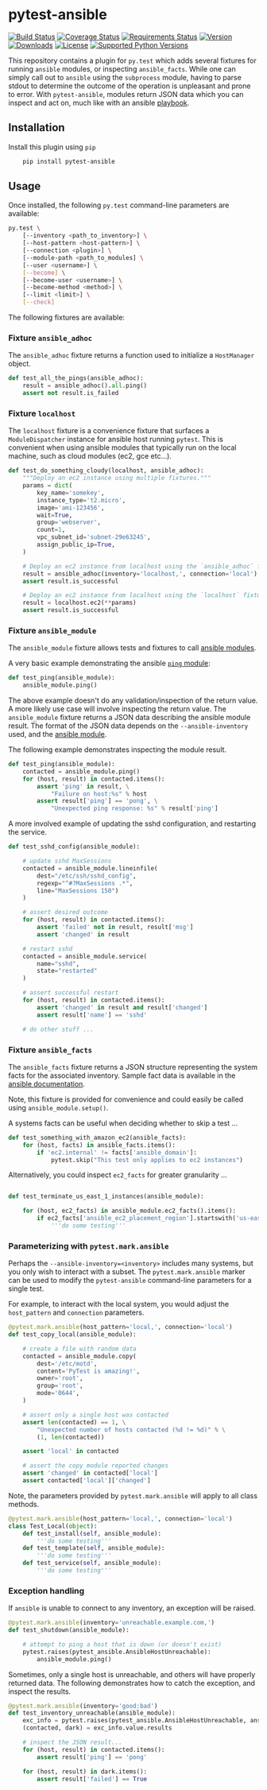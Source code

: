 # pytest-ansible

[![Build Status](https://img.shields.io/travis/jlaska/pytest-ansible.svg)](https://travis-ci.org/jlaska/pytest-ansible)
[![Coverage Status](https://img.shields.io/coveralls/jlaska/pytest-ansible.svg)](https://coveralls.io/r/jlaska/pytest-ansible)
[![Requirements Status](https://requires.io/github/jlaska/pytest-ansible/requirements.svg?branch=master)](https://requires.io/github/jlaska/pytest-ansible/requirements/?branch=master)
[![Version](https://img.shields.io/pypi/v/pytest-ansible.svg)](https://pypi.python.org/pypi/pytest-ansible/)
[![Downloads](https://img.shields.io/pypi/dm/pytest-ansible.svg)](https://pypi.python.org/pypi/pytest-ansible/)
[![License](https://img.shields.io/pypi/l/pytest-ansible.svg)](https://pypi.python.org/pypi/pytest-ansible/)
[![Supported Python Versions](https://img.shields.io/pypi/pyversions/pytest-ansible.svg)](https://pypi.python.org/pypi/pytest-ansible/)


This repository contains a plugin for ``py.test`` which adds several fixtures
for running ``ansible`` modules, or inspecting ``ansible_facts``.  While one
can simply call out to ``ansible`` using the ``subprocess`` module, having to
parse stdout to determine the outcome of the operation is unpleasant and prone
to error.  With ``pytest-ansible``, modules return JSON data which you can
inspect and act on, much like with an ansible
[playbook](http://docs.ansible.com/playbooks.html).

## Installation

Install this plugin using ``pip``

```bash
    pip install pytest-ansible
```

## Usage

Once installed, the following ``py.test`` command-line parameters are available:

```bash
py.test \
    [--inventory <path_to_inventory>] \
    [--host-pattern <host-pattern>] \
    [--connection <plugin>] \
    [--module-path <path_to_modules] \
    [--user <username>] \
    [--become] \
    [--become-user <username>] \
    [--become-method <method>] \
    [--limit <limit>] \
    [--check]
```

The following fixtures are available:


### Fixture ``ansible_adhoc``

The `ansible_adhoc` fixture returns a function used to initialize a `HostManager` object.

```python
def test_all_the_pings(ansible_adhoc):
    result = ansible_adhoc().all.ping()
    assert not result.is_failed

```

### Fixture ``localhost``

The `localhost` fixture is a convenience fixture that surfaces
a `ModuleDispatcher` instance for ansible host running `pytest`.  This is
convenient when using ansible modules that typically run on the local machine,
such as cloud modules (ec2, gce etc...).

```python
def test_do_something_cloudy(localhost, ansible_adhoc):
    """Deploy an ec2 instance using multiple fixtures."""
    params = dict(
        key_name='somekey',
        instance_type='t2.micro',
        image='ami-123456',
        wait=True,
        group='webserver',
        count=1,
        vpc_subnet_id='subnet-29e63245',
        assign_public_ip=True,
    )

    # Deploy an ec2 instance from localhost using the `ansible_adhoc` fixture
    result = ansible_adhoc(inventory='localhost,', connection='local').localhost.ec2(**params)
    assert result.is_successful

    # Deploy an ec2 instance from localhost using the `localhost` fixture
    result = localhost.ec2(**params)
    assert result.is_successful
```


### Fixture ``ansible_module``

The ``ansible_module`` fixture allows tests and fixtures to call [ansible
modules](http://docs.ansible.com/modules.html).

A very basic example demonstrating the ansible [``ping`` module](http://docs.ansible.com/ping_module.html):

```python
def test_ping(ansible_module):
    ansible_module.ping()
```

The above example doesn't do any validation/inspection of the return value.  A
more likely use case will involve inspecting the return value.  The
``ansible_module`` fixture returns a JSON data describing the ansible module
result.  The format of the JSON data depends on the ``--ansible-inventory``
used, and the [ansible module](http://docs.ansible.com/modules_by_category.html).

The following example demonstrates inspecting the module result.

```python
def test_ping(ansible_module):
    contacted = ansible_module.ping()
    for (host, result) in contacted.items():
        assert 'ping' in result, \
            "Failure on host:%s" % host
        assert result['ping'] == 'pong', \
            "Unexpected ping response: %s" % result['ping']
```

A more involved example of updating the sshd configuration, and restarting the
service.

```python
def test_sshd_config(ansible_module):

    # update sshd MaxSessions
    contacted = ansible_module.lineinfile(
        dest="/etc/ssh/sshd_config",
        regexp="^#?MaxSessions .*",
        line="MaxSessions 150")
    )

    # assert desired outcome
    for (host, result) in contacted.items():
        assert 'failed' not in result, result['msg']
        assert 'changed' in result

    # restart sshd
    contacted = ansible_module.service(
        name="sshd",
        state="restarted"
    )

    # assert successful restart
    for (host, result) in contacted.items():
        assert 'changed' in result and result['changed']
        assert result['name'] == 'sshd'

    # do other stuff ...
```

### Fixture ``ansible_facts``

The ``ansible_facts`` fixture returns a JSON structure representing the system
facts for the associated inventory.  Sample fact data is available in the
[ansible
documentation](http://docs.ansible.com/playbooks_variables.html#information-discovered-from-systems-facts).

Note, this fixture is provided for convenience and could easily be called using
``ansible_module.setup()``.

A systems facts can be useful when deciding whether to skip a test ...

```python
def test_something_with_amazon_ec2(ansible_facts):
    for (host, facts) in ansible_facts.items():
        if 'ec2.internal' != facts['ansible_domain']:
            pytest.skip("This test only applies to ec2 instances")

```

Alternatively, you could inspect ``ec2_facts`` for greater granularity ...

```python

def test_terminate_us_east_1_instances(ansible_module):

    for (host, ec2_facts) in ansible_module.ec2_facts().items():
        if ec2_facts['ansible_ec2_placement_region'].startswith('us-east'):
            '''do some testing'''
```

### Parameterizing with ``pytest.mark.ansible``

Perhaps the ``--ansible-inventory=<inventory>`` includes many systems, but you
only wish to interact with a subset.  The ``pytest.mark.ansible`` marker can be
used to modify the ``pytest-ansible`` command-line parameters for a single test.

For example, to interact with the local system, you would adjust the
``host_pattern`` and ``connection`` parameters.

```python
@pytest.mark.ansible(host_pattern='local,', connection='local')
def test_copy_local(ansible_module):

    # create a file with random data
    contacted = ansible_module.copy(
        dest='/etc/motd',
        content='PyTest is amazing!',
        owner='root',
        group='root',
        mode='0644',
    )

    # assert only a single host was contacted
    assert len(contacted) == 1, \
        "Unexpected number of hosts contacted (%d != %d)" % \
        (1, len(contacted))

    assert 'local' in contacted

    # assert the copy module reported changes
    assert 'changed' in contacted['local']
    assert contacted['local']['changed']
```

Note, the parameters provided by ``pytest.mark.ansible`` will apply to all
class methods.

```python
@pytest.mark.ansible(host_pattern='local,', connection='local')
class Test_Local(object):
    def test_install(self, ansible_module):
        '''do some testing'''
    def test_template(self, ansible_module):
        '''do some testing'''
    def test_service(self, ansible_module):
        '''do some testing'''
```

### Exception handling

If ``ansible`` is unable to connect to any inventory, an exception will be raised.

```python
@pytest.mark.ansible(inventory='unreachable.example.com,')
def test_shutdown(ansible_module):

    # attempt to ping a host that is down (or doesn't exist)
    pytest.raises(pytest_ansible.AnsibleHostUnreachable):
        ansible_module.ping()
```

Sometimes, only a single host is unreachable, and others will have properly
returned data.  The following demonstrates how to catch the exception, and
inspect the results.

```python
@pytest.mark.ansible(inventory='good:bad')
def test_inventory_unreachable(ansible_module):
    exc_info = pytest.raises(pytest_ansible.AnsibleHostUnreachable, ansible_module.ping)
    (contacted, dark) = exc_info.value.results

    # inspect the JSON result...
    for (host, result) in contacted.items():
        assert result['ping'] == 'pong'

    for (host, result) in dark.items():
        assert result['failed'] == True
```

